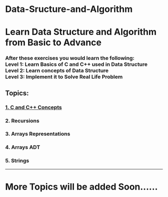 # Data-Sructure-and-Algorithm
<h1>Learn Data Structure and Algorithm from Basic to Advance</h1>

<h3>After these exercises you would learn the following: <br>
Level 1: Learn Basics of C and C++ used in Data Structure<br>
Level 2: Learn concepts of Data Structure<br>
Level 3: Implement it to Solve Real Life Problem<br></h3>

<h2>Topics:</h2>
<a href="https://github.com/rijj1/Data-Structure-and-Algorithm/tree/main/01.%20C%20and%20C%2B%2B%20Concepts"><h3>1. C and C++ Concepts</h3></a>
<h3>2. Recursions</h3>
<h3>3. Arrays Representations</h3>
<h3>4. Arrays ADT</h3>
<h3>5. Strings</h3>
<hr colour="red">
<h1> More Topics will be added Soon......</h1>
